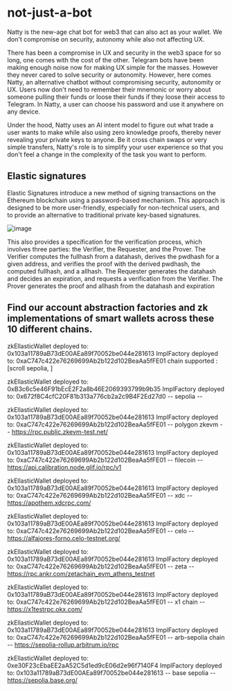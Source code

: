 # not-just-a-bot

Natty is the new-age chat bot for web3 that can also act as your wallet. We don't compromise on security, autonomy while also not affecting UX.

There has been a compromise in UX and security in the web3 space for so long, one comes with the cost of the other. Telegram bots have been making enough noise now for making UX simple for the masses. However they never cared to solve security or autonomity. However, here comes Natty, an alternative chatbot without compromising security, autonomity or UX. Users now don't need to remember their mnemonic or worry about someone pulling their funds or loose their funds if they loose their access to Telegram. In Natty, a user can choose his password and use it anywhere on any device. 

Under the hood, Natty uses an AI intent model to figure out what trade a user wants to make while also using zero knowledge proofs, thereby never revealing your private keys to anyone. Be it cross chain swaps or very simple transfers, Natty's role is to simplify your user experience so that you don't feel a change in the complexity of the task you want to perform. 

## Elastic signatures 
Elastic Signatures introduce a new method of signing transactions on the Ethereum blockchain using a password-based mechanism. This approach is designed to be more user-friendly, especially for non-technical users, and to provide an alternative to traditional private key-based signatures.

![image](https://github.com/Gowtham118/not-just-a-bot/assets/87437291/7bc26821-7f61-47d3-bd8b-d20bfe256480)

This also provides a specification for the verification process, which involves three parties: the Verifier, the Requester, and the Prover. The Verifier computes the fullhash from a datahash, derives the pwdhash for a given address, and verifies the proof with the derived pwdhash, the computed fullhash, and a allhash. The Requester generates the datahash and decides an expiration, and requests a verification from the Verifier. The Prover generates the proof and allhash from the datahash and expiration

## Find our account abstraction factories and zk implementations of smart wallets across these 10 different chains.

zkEllasticWallet deployed to: 0x103a11789aB73dE00AEa89f70052be044e281613 
ImplFactory deployed to: 0xaC747c422e76269699Ab2b122d102BeaAa5fFE01
chain supported : [scroll sepolia, ]

zkEllasticWallet deployed to: 0xB3c6c5e46F91bEcE2F2a8b46E2069393799b9b35 
ImplFactory deployed to: 0x672f8C4cfC20F81b313a776cb2a2c9B4F2Ed27d0
-- sepolia --

zkEllasticWallet deployed to: 0x103a11789aB73dE00AEa89f70052be044e281613 
ImplFactory deployed to: 0xaC747c422e76269699Ab2b122d102BeaAa5fFE01
-- polygon zkevm -- https://rpc.public.zkevm-test.net/

zkEllasticWallet deployed to: 0x103a11789aB73dE00AEa89f70052be044e281613 
ImplFactory deployed to: 0xaC747c422e76269699Ab2b122d102BeaAa5fFE01
-- filecoin -- https://api.calibration.node.glif.io/rpc/v1

zkEllasticWallet deployed to: 0x103a11789aB73dE00AEa89f70052be044e281613 
ImplFactory deployed to: 0xaC747c422e76269699Ab2b122d102BeaAa5fFE01
-- xdc -- https://apothem.xdcrpc.com/

zkEllasticWallet deployed to: 0x103a11789aB73dE00AEa89f70052be044e281613 
ImplFactory deployed to: 0xaC747c422e76269699Ab2b122d102BeaAa5fFE01
-- celo -- https://alfajores-forno.celo-testnet.org/

zkEllasticWallet deployed to: 0x103a11789aB73dE00AEa89f70052be044e281613 
ImplFactory deployed to: 0xaC747c422e76269699Ab2b122d102BeaAa5fFE01
-- zeta -- https://rpc.ankr.com/zetachain_evm_athens_testnet

zkEllasticWallet deployed to: 0x103a11789aB73dE00AEa89f70052be044e281613 
ImplFactory deployed to: 0xaC747c422e76269699Ab2b122d102BeaAa5fFE01
-- x1 chain -- https://x1testrpc.okx.com/

zkEllasticWallet deployed to: 0x103a11789aB73dE00AEa89f70052be044e281613 
ImplFactory deployed to: 0xaC747c422e76269699Ab2b122d102BeaAa5fFE01
-- arb-sepolia chain -- https://sepolia-rollup.arbitrum.io/rpc

zkEllasticWallet deployed to: 0xe30F23cEbaEE2aA52C5d1ed9cE06d2e96f7140F4 
ImplFactory deployed to: 0x103a11789aB73dE00AEa89f70052be044e281613
-- base sepolia -- https://sepolia.base.org/

